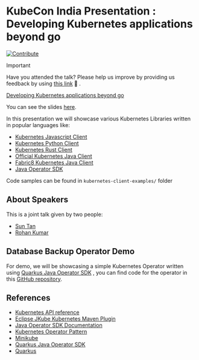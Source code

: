 # KubeCon India Presentation : Developing Kubernetes applications beyond go

[![Contribute](https://www.eclipse.org/che/contribute.svg)](https://workspaces.openshift.com#https://github.com/rohankanojia-demos/202412-kubecon-india-presentation/)

> [!IMPORTANT]
> Have you attended the talk? Please help us improve by providing us feedback by using [this link](https://openfeedback.io/gpN9GsS2djrUzS0mVe19/2024-12-11) :pray: .
> 

[Developing Kubernetes applications beyond go](https://kccncind2024.sched.com/event/1mVRN/developing-kubernetes-applications-beyond-go-rohan-kumar-red-hat-sun-tan-sciam)

You can see the slides [here](https://docs.google.com/presentation/d/1Jp5JMHg8fI5WRP1i9gVX77z-0hhfZFFdjIo4fnlBdQc/edit?usp=sharing).

In this presentation we will showcase various Kubernetes Libraries written in popular languages like:
- [Kubernetes Javascript Client](https://github.com/kubernetes-client/javascript)
- [Kubernetes Python Client](https://github.com/kubernetes-client/python)
- [Kubernetes Rust Client](https://github.com/kube-rs/kube)
- [Official Kubernetes Java Client](https://github.com/kubernetes-client/java)
- [Fabric8 Kubernetes Java Client](https://github.com/fabric8io/kubernetes-client)
- [Java Operator SDK](https://github.com/operator-framework/java-operator-sdk)

Code samples can be found in `kubernetes-client-examples/` folder

## About Speakers

This is a joint talk given by two people:
- [Sun Tan](https://blog.sunix.org/about/)
- [Rohan Kumar](https://rohankanojia.github.io/about/)

## Database Backup Operator Demo

For demo, we will be showcasing  a simple Kubernetes Operator written using [Quarkus Java Operator SDK](https://quarkus.io/extensions/io.quarkiverse.operatorsdk/quarkus-operator-sdk/) , you can find code for the operator in this [GitHub repository](https://github.com/rohankanojia-demos/database-backup-operator-java-operator-sdk).

## References
- [Kubernetes API reference](https://kubernetes.io/docs/reference/)
- [Eclipse JKube Kubernetes Maven Plugin](https://eclipse.dev/jkube/docs/kubernetes-maven-plugin/)
- [Java Operator SDK Documentation](https://javaoperatorsdk.io/docs/)
- [Kubernetes Operator Pattern](https://kubernetes.io/docs/concepts/extend-kubernetes/operator/)
- [Minikube](https://minikube.sigs.k8s.io/docs/)
- [Quarkus Java Operator SDK](https://quarkus.io/extensions/io.quarkiverse.operatorsdk/quarkus-operator-sdk/)
- [Quarkus](https://quarkus.io)
